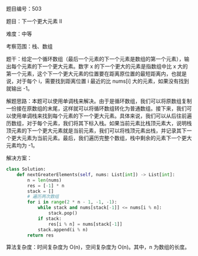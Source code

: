 题目编号：503

题目：下一个更大元素 II

难度：中等

考察范围：栈、数组

题干：给定一个循环数组（最后一个元素的下一个元素是数组的第一个元素），输出每个元素的下一个更大元素。数字 x 的下一个更大的元素是指数组中比 x 大的第一个元素，这个下一个更大元素的位置要在距离原位置的最短距离内，也就是说，对于每个 i，需要找到距离位置 i 最近的比 nums[i] 大的元素，如果没有找到就输出 -1。

解题思路：本题可以使用单调栈来解决。由于是循环数组，我们可以将原数组复制一份接在原数组的末尾，这样就可以将循环数组转化为普通数组。接下来，我们可以使用单调栈来找到每个元素的下一个更大元素。具体来说，我们可以从后往前遍历数组，对于每个元素，我们将其下标入栈。如果当前元素比栈顶元素大，说明栈顶元素的下一个更大元素就是当前元素，我们可以将栈顶元素出栈，并记录其下一个更大元素为当前元素。最后，我们遍历完整个数组，栈中剩余的元素下一个更大元素均为 -1。

解决方案：

```python
class Solution:
    def nextGreaterElements(self, nums: List[int]) -> List[int]:
        n = len(nums)
        res = [-1] * n
        stack = []
        # 遍历两次数组
        for i in range(2 * n - 1, -1, -1):
            while stack and nums[stack[-1]] <= nums[i % n]:
                stack.pop()
            if stack:
                res[i % n] = nums[stack[-1]]
            stack.append(i % n)
        return res
```

算法复杂度：时间复杂度为 O(n)，空间复杂度为 O(n)。其中，n 为数组的长度。